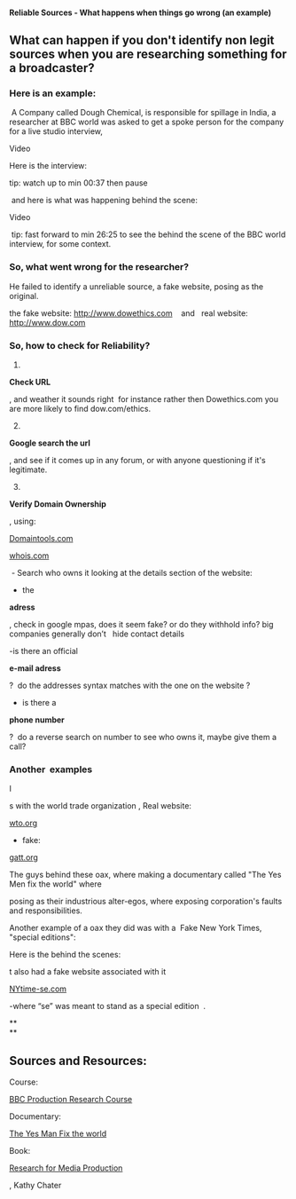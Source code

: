 #### Reliable Sources - What happens when things go wrong \(an example\)

## What can happen if you don't identify non legit sources when you are researching something for a broadcaster?

### Here is an example:

 A Company called Dough Chemical, is responsible for spillage in India, a researcher at BBC world was asked to get a spoke person for the company for a live studio interview,



Video  


Here is the interview: 

tip: watch up to min 00:37 then pause  

 and here is what was happening behind the scene:

  


Video



  tip: fast forward to min 26:25 to see the behind the scene of the BBC world interview, for some context.



### So, what went wrong for the researcher?

He failed to identify a unreliable source, a fake website, posing as the original.

the fake website: http://www.dowethics.com    and   real website: http://www.dow.com



### So, how to check for Reliability? 

1.

**Check URL**

, and weather it sounds right  for instance rather then Dowethics.com you are more likely to find dow.com/ethics.

  


2.

**Google search the url**

, and see if it comes up in any forum, or with anyone questioning if it's legitimate.

  


3.

**Verify Domain Ownership**

, using:

[Domaintools.com](http://www.domaintools.com/)

[whois.com](http://www.whois.com/)

 - Search who owns it looking at the details section of the website:

  


- the

**adress**

, check in google mpas, does it seem fake? or do they withhold info? big companies generally don’t   hide contact details

  


-is there an official

**e-mail adress**

?  do the addresses syntax matches with the one on the website ?  

  


- is there a

**phone number**

?  do a reverse search on number to see who owns it, maybe give them a call?



### Another  examples

I

s with the world trade organization , Real website:  

[wto.org](http://www.wto.org/)

- fake: 

[gatt.org](http://www.gatt.org/)



The guys behind these oax, where making a documentary called "The Yes Men fix the world" where

posing as their industrious alter-egos, where exposing corporation's faults and responsibilities.

  


Another example of a oax they did was with a  Fake New York Times, "special editions":

  


  


Here is the behind the scenes:





t also had a fake website associated with it 

[NYtime-se.com](http://www.nytimes-se.com/)

-where “se” was meant to stand as a special edition  .

  


**  
**

  


## **Sources and Resources**:

Course:

[BBC Production Research Course](http://www.bbcacademy.com/bbc/servlet/ekp?CID=20010727&TX=FORMAT1&BACKTOCATALOG=Y)

  


Documentary:

[The Yes Man Fix the world](http://http//dogwoof.com/films/the-yes-men-fix-the-world)

  


Book:

[Research for Media Production](http://www.amazon.co.uk/gp/product/0240516486/ref=oh_details_o02_s00_i00)

, Kathy Chater


